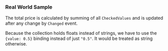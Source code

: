 ### Real World Sample

The total price is calculated by summing of all `CheckedValues` and is updated after any change by `Changed` event.

Because the collection holds floats instead of strings, we have to use the `{value: 0.5}` binding instead of just `"0.5"`. It would be treated as string otherwise.
